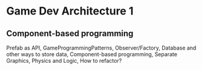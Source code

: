 # Game Dev Architecture 1

## Component-based programming
Prefab as API, GameProgrammingPatterns, Observer/Factory, Database and other ways to store data, Component-based programming, Separate Graphics, Physics and Logic, How to refactor?